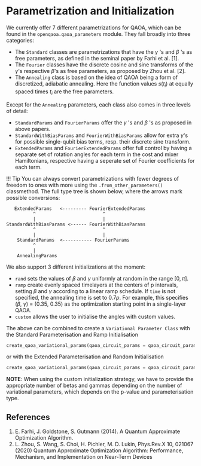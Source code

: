 # Parametrization and Initialization

We currently offer 7 different parametrizations for QAOA, which can be found in
the `openqaoa.qaoa_parameters` module. They fall broadly into three categories:

* The `Standard` classes are parametrizations that have the $\gamma$ 's and $\beta$ 's as free parameters, as defined in the seminal paper by Farhi et al. [1].
* The `Fourier` classes have the discrete cosine and sine transforms of the $\gamma$'s respective $\beta$'s as free parameters, as proposed by Zhou et al. [2].
* The `Annealing` class is based on the idea of QAOA being a form of discretized, adiabatic annealing. Here the function values $s(t_i)$ at equally spaced times $t_i$ are the free parameters.

Except for the `Annealing` parameters, each class also comes in three levels of detail: 

* `StandardParams` and `FourierParams` offer the $\gamma$ 's and $\beta$ 's as proposed in above papers. 
* `StandardWithBiasParams` and `FourierWithBiasParams` allow for extra $\gamma$'s for possible single-qubit bias terms, resp. their discrete sine transform. 
* `ExtendedParams` and `FourierExtendedParams` offer full control by having a separate set of rotation angles for each term in the cost and mixer Hamiltonians, respective having a seperate set of Fourier coefficients for each term.


!!! Tip
    You can always convert parametrizations with fewer degrees of freedom to ones with more using the `.from_other_parameters()` classmethod. The full type
    tree is shown below, where the arrows mark possible conversions:

```
   ExtendedParams   <--------- FourierExtendedParams
          ^                         ^
          |                         |
StandardWithBiasParams <------ FourierWithBiasParams
          ^                         ^
          |                         |
    StandardParams  <----------- FourierParams
          ^
          |
    AnnealingParams
```

We also support 3 different initializations at the moment:

* `rand` sets the values of $\beta$ and $\gamma$ uniformly at random in the range $[0, \pi]$. 
* `ramp` create evenly spaced timelayers at the centers of p intervals, setting $\beta$ and $\gamma$ according
            to a linear ramp schedule. If `time` is not specified, the annealing time is set to $0.7p$. For example, this specifies ($\beta$, $\gamma$) = (0.35, 0.35) as the optimization starting point in a single-layer QAOA.
* `custom` allows the user to initialise the angles with custom values.

The above can be combined to create a `Variational Parameter Class` with the Standard Parameterisation and Ramp Initialisation
```Python
create_qaoa_variational_params(qaoa_circuit_params = qaoa_circuit_params, params_type = 'standard', init_type = 'ramp')
```
or with the Extended Parameterisation and Random Initialisation
```Python
create_qaoa_variational_params(qaoa_circuit_params = qaoa_circuit_params, params_type = 'extended', init_type = 'rand')
```

**NOTE**: When using the custom initialization strategy, we have to provide the appropriate number of betas and gammas depending on the number of variational parameters, which depends on the p-value and parameterisation type.

References
----------
1. E. Farhi, J. Goldstone, S. Gutmann (2014). A Quantum Approximate Optimization Algorithm.
2. L. Zhou, S. Wang, S. Choi, H. Pichler, M. D. Lukin, Phys.Rev.X 10, 021067 (2020) Quantum Approximate Optimization Algorithm: Performance, Mechanism, and Implementation on Near-Term Devices